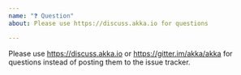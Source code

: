 ```yaml
---
name: "❓ Question"
about: Please use https://discuss.akka.io for questions

---
```


Please use https://discuss.akka.io or https://gitter.im/akka/akka for questions instead of posting them to the issue tracker.